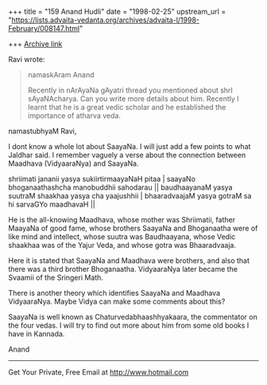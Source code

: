+++
title = "159 Anand Hudli"
date = "1998-02-25"
upstream_url = "https://lists.advaita-vedanta.org/archives/advaita-l/1998-February/008147.html"

+++
[Archive link](https://lists.advaita-vedanta.org/archives/advaita-l/1998-February/008147.html)

Ravi wrote:

>namaskAram  Anand
>
>Recently in nArAyaNa gAyatri thread you mentioned about shrI
>sAyaNAcharya. Can you write more details about him. Recently I learnt
>that he is a great vedic scholar and he established the importance of
>atharva veda.

 namastubhyaM Ravi,

  I dont know a whole lot about SaayaNa. I will just add a few points
  to what Jaldhar said. I remember vaguely a verse about the
  connection between Maadhava (VidyaaraNya) and SaayaNa.

  shriimati jananii yasya sukiirtirmaayaNaH pitaa |
  saayaNo bhoganaathashcha manobuddhii sahodarau ||
  baudhaayanaM yasya suutraM shaakhaa yasya cha yaajushhii |
  bhaaradvaajaM yasya gotraM sa hi sarvaGYo maadhavaH ||

  He is the all-knowing Maadhava, whose mother was Shriimatii,
  father MaayaNa of good fame, whose brothers SaayaNa and
  Bhoganaatha were of like mind and intellect, whose suutra was
  Baudhaayana, whose Vedic shaakhaa was of the Yajur Veda,
  and whose gotra was Bhaaradvaaja.

  Here it is stated that SaayaNa and Maadhava were brothers,
  and also that there was a third brother Bhoganaatha. VidyaaraNya
  later became the Svaamii of the Sringeri Math.

  There is another theory which identifies SaayaNa and Maadhava
  VidyaaraNya. Maybe Vidya can make some comments about this?

  SaayaNa is well known as Chaturvedabhaashhyakaara, the commentator
 on the four vedas. I will try to find out more about him from
 some old books I have in Kannada.

 Anand

______________________________________________________
Get Your Private, Free Email at http://www.hotmail.com


